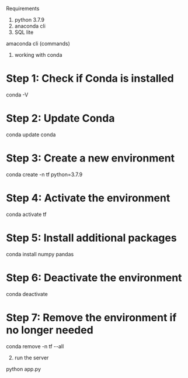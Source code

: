 Requirements
  1. python 3.7.9
  2. anaconda cli
  3. SQL lite

amaconda cli (commands)
1. working with conda

# Step 1: Check if Conda is installed
conda -V

# Step 2: Update Conda
conda update conda

# Step 3: Create a new environment
conda create -n tf python=3.7.9

# Step 4: Activate the environment
conda activate tf

# Step 5: Install additional packages
conda install numpy pandas

# Step 6: Deactivate the environment
conda deactivate

# Step 7: Remove the environment if no longer needed
conda remove -n tf --all

2. run the server

python app.py
